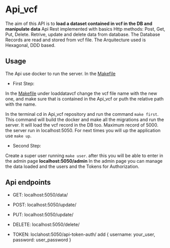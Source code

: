 # Api_vcf
The aim of this API is to **load a dataset contained in vcf in the DB and manipulate data**
Api Rest implemented with basics Http methods: Post, Get, Put, Delete.
Retrive, update and delete data from database.
The Database Records are read and stored from vcf file.
The Arquitecture used is Hexagonal, DDD based.

## Usage

The Api use docker to run the server.
In the [Makefile](/Makefile)

- First Step:

In the [Makefile](/Makefile) under loaddatavcf change the vcf file name with the new one, and make sure that is contained in the Api_vcf or puth the relative path with the name.

In the terminal cd in Api_vcf repository and run the command `make first`.
This command will build the docker and make all the migrations and run the server.
It will load the vcf record in the DB too. Maximum record of 5000.
the server run in localhost:5050.
For next times you will up the application use `make up`.

- Second Step:

Create a super user running `make user`.
after this you will be able to enter in the admin page **localhost:5050/admin**
In the admin page you can manage the data loaded and the users and the Tokens for Authorization.

## Api endpoints

- GET: localhost:5050/data/<id>
- POST: localhost:5050/update/
- PUT: localhost:5050/update/<id>
- DELETE: localhost:5050/delete/<id>
  
- TOKEN: loclahost:5050/api-token-auth/  add { username: your_user, password: user_password }
